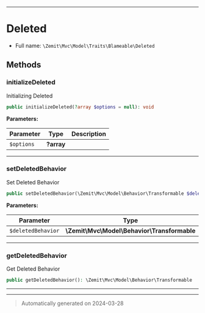 ***

# Deleted





* Full name: `\Zemit\Mvc\Model\Traits\Blameable\Deleted`




## Methods


### initializeDeleted

Initializing Deleted

```php
public initializeDeleted(?array $options = null): void
```








**Parameters:**

| Parameter | Type | Description |
|-----------|------|-------------|
| `$options` | **?array** |  |





***

### setDeletedBehavior

Set Deleted Behavior

```php
public setDeletedBehavior(\Zemit\Mvc\Model\Behavior\Transformable $deletedBehavior): void
```








**Parameters:**

| Parameter | Type | Description |
|-----------|------|-------------|
| `$deletedBehavior` | **\Zemit\Mvc\Model\Behavior\Transformable** |  |





***

### getDeletedBehavior

Get Deleted Behavior

```php
public getDeletedBehavior(): \Zemit\Mvc\Model\Behavior\Transformable
```












***

***
> Automatically generated on 2024-03-28

